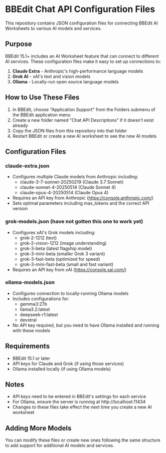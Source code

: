 # BBEdit Chat API Configuration Files

This repository contains JSON configuration files for connecting BBEdit AI Worksheets to various AI models and services.

## Purpose

BBEdit 15.1+ includes an AI Worksheet feature that can connect to different AI services. These configuration files make it easy to set up connections to:

1. **Claude Extra** - Anthropic's high-performance language models
2. **Grok AI** - xAI's text and vision models
3. **Ollama** - Locally-run open source language models

## How to Use These Files

1. In BBEdit, choose "Application Support" from the Folders submenu of the BBEdit application menu
2. Create a new folder named "Chat API Descriptions" if it doesn't exist already
3. Copy the JSON files from this repository into that folder
4. Restart BBEdit or create a new AI worksheet to see the new AI models

## Configuration Files

### claude-extra.json
- Configures multiple Claude models from Anthropic including:
  - claude-3-7-sonnet-20250219 (Claude 3.7 Sonnet)
  - claude-sonnet-4-20250514 (Claude Sonnet 4)
  - claude-opus-4-20250514 (Claude Opus 4)
- Requires an API key from Anthropic (https://console.anthropic.com/)
- Sets optimal parameters including max_tokens and the correct API version

### grok-models.json (have not gotten this one to work yet)
- Configures xAI's Grok models including:
  - grok-2-1212 (text)
  - grok-2-vision-1212 (image understanding)
  - grok-3-beta (latest flagship model)
  - grok-3-mini-beta (smaller Grok 3 variant)
  - grok-3-fast-beta (optimized for speed)
  - grok-3-mini-fast-beta (small and fast variant)
- Requires an API key from xAI (https://console.xai.com/)

### ollama-models.json
- Configures connection to locally-running Ollama models
- Includes configurations for:
  - gemma3:27b
  - llama3.2:latest
  - deepseek-r1:latest
  - devstral
- No API key required, but you need to have Ollama installed and running with these models

## Requirements

- BBEdit 15.1 or later
- API keys for Claude and Grok (if using those services)
- Ollama installed locally (if using Ollama models)

## Notes

- API keys need to be entered in BBEdit's settings for each service
- For Ollama, ensure the server is running at http://localhost:11434
- Changes to these files take effect the next time you create a new AI worksheet

## Adding More Models

You can modify these files or create new ones following the same structure to add support for additional AI models and services.
